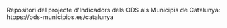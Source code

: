 Repositori del projecte d'Indicadors dels ODS als Municipis de Catalunya: htpps://ods-municipios.es/catalunya
